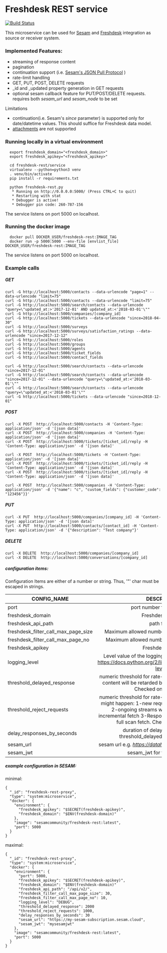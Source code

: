 # Freshdesk REST service
[![Build Status](https://travis-ci.org/sesam-community/freshdesk-rest.svg?branch=master)](https://travis-ci.org/sesam-community/freshdesk-rest)


This microservice can be used for [Sesam](https://docs.sesam.io/index.html) and [Freshdesk](https://developers.freshdesk.com/api/) integration as source or receiver system.

### Implemented Features:
* streaming of response content
* pagination
* continuation support (i.e. [Sesam's JSON Pull Protocol](https://docs.sesam.io/json-pull.html)  )
* rate-limit handling
* GET, PUT, POST, DELETE requests
* _id and _updated property generation in GET requests
* optional sesam callback feature for PUT/POST/DELETE requests. requires both _sesam_url_ and _sesam_node_ to be set


Limitations
* continuation(i.e. Sesam's _since_ parameter) is supported only for date/datetime values. This should suffice for Freshdesk data model.
* [attachments](https://developers.freshdesk.com/api/#attachments) are not supported

### Running locally in a virtual environment
```
  export freshdesk_domain="<freshdesk_domain>"
  export freshdesk_apikey="<freshdesk_apikey>"

  cd freshdesk-rest/service
  virtualenv --python=python3 venv
  . venv/bin/activate
  pip install -r requirements.txt

  python freshdesk-rest.py
   * Running on http://0.0.0.0:5000/ (Press CTRL+C to quit)
   * Restarting with stat
   * Debugger is active!
   * Debugger pin code: 260-787-156
```

The service listens on port 5000 on localhost.

### Running the docker image
```
  docker pull DOCKER_USER/freshdesk-rest:IMAGE_TAG
  docker run -p 5000:5000 --env-file [envlist_file] DOCKER_USER/freshdesk-rest:IMAGE_TAG
```

The service listens on port 5000 on localhost.

### Example calls

##### GET
```
curl -G http://localhost:5000/contacts --data-urlencode "page=1" --data-urlencode "limit=75"
curl -G http://localhost:5000/contacts --data-urlencode "limit=75"
curl -G http://localhost:5000/search/contacts --data-urlencode "query=\"updated_at:>'2017-12-01' AND updated_at:<'2018-03-01'\""
curl -G http://localhost:5000/companies/[company_id]
curl -G http://localhost:5000/tickets --data-urlencode "since=2018-04-30"
curl -G http://localhost:5000/surveys
curl -G http://localhost:5000/surveys/satisfaction_ratings --data-urlencode "since=2017-12-12"
curl -G http://localhost:5000/roles
curl -G http://localhost:5000/groups
curl -G http://localhost:5000/agents
curl -G http://localhost:5000/ticket_fields
curl -G http://localhost:5000/contact_fields

curl -G http://localhost:5000/search/contacts --data-urlencode "since=2017-12-01"
curl -G http://localhost:5000/search/contacts --data-urlencode "since=2017-12-01" --data-urlencode "query=\"updated_at:<'2018-03-01'\""
curl -G http://localhost:5000/search/contacts --data-urlencode "query=\"updated_at:<'2018-03-01'\""
curl -G http://localhost:5000/tickets --data-urlencode "since=2018-12-01"
```
##### POST
```
curl -X POST  http://localhost:5000/contacts -H 'Content-Type: application/json' -d '[json data]'
curl -X POST  http://localhost:5000/companies -H 'Content-Type: application/json' -d '[json data]'
curl -X POST  http://localhost:5000/tickets/[ticket_id]/reply -H 'Content-Type: application/json' -d '[json data]'

curl -X POST  http://localhost:5000/tickets -H 'Content-Type: application/json' -d '[json data]'
curl -X POST  http://localhost:5000/tickets/[ticket_id]/reply -H 'Content-Type: application/json' -d '[json data]'
curl -X POST  http://localhost:5000/tickets/[ticket_id]/reply -H 'Content-Type: application/json' -d '[json data]'

curl -X POST  http://localhost:5000/companies -H 'Content-Type: application/json' -d '{"name": "c", "custom_fields": {"customer_code": "123456"}}'

```
#####  PUT
```
curl -X PUT  http://localhost:5000/companies/[company_id] -H 'Content-Type: application/json' -d '[json data]'
curl -X PUT  http://localhost:5000/contacts/[contact_id] -H 'Content-Type: application/json' -d '{"description": "Test company"}'
```

##### DELETE
```
curl -X DELETE  http://localhost:5000/companies/[company_id]
curl -X DELETE  http://localhost:5000/conversations/[company_id]
```

##### configuration items:

Configuration Items are either of a number or string. Thus, '"' char must be escaped in strings.

| CONFIG_NAME        | DESCRIPTION           | IS_REQUIRED  |DEFAULT_VALUE|
| -------------------|:---------------------:|:------------:|:-----------:|
| port | port number for the service  | no | 5000 |
| freshdesk_domain | Freshdesk domain  | yes | n/a |
| freshdesk_api_path | path for API | no | "/api/v2/" |
| freshdesk_filter_call_max_page_size | Maximum allowed number of entities in a filter call | no | 30 |
| freshdesk_filter_call_max_page_no | Maximum allowed number of pages in a filter call | no | 10 |
| freshdesk_apikey | Freshdesk apikey | yes | n/a |
| logging_level | Level value of the logging level for the service (see https://docs.python.org/2/library/logging.html#logging-levels) | no | "WARNING" |
| threshold_delayed_response | numeric threshold for rate-limit. Once passed streams content will be retarded by retard_by_seconds secs. Checked once per page.  | no | 1500 |
| threshold_reject_requests | numeric threshold for rate-limit. Once passed 3 things might happen: 1-new requests will be either rejected 2-ongoing streams will be stopped if it is an incremental fetch 3-Response will be disrupted it it is a full scan fetch. Checked once per page.  | no | 500 |
| delay_responses_by_seconds | duration of delay in seconds when threshold_delayed_response reached | no | 60 |
| sesam_url | sesam url e.g. _https://datahub-1426e5f8.sesam.cloud_  | no | n/a |
| sesam_jwt | sesam_jwt for the sesam node | no | n/a |


##### example configuration in SESAM:

minimal:
```
{
  "_id": "freshdesk-rest-proxy",
  "type": "system:microservice",
  "docker": {
    "environment": {
      "freshdesk_apikey": "$SECRET(freshdesk-apikey)",
      "freshdesk_domain": "$ENV(freshdesk-domain)"
    },
    "image": "sesamcommunity/freshdesk-rest:latest",
    "port": 5000
  }
}

```
maximal:

```
{
  "_id": "freshdesk-rest-proxy",
  "type": "system:microservice",
  "docker": {
    "environment": {
      "port": 5000,
      "freshdesk_apikey": "$SECRET(freshdesk-apikey)",
      "freshdesk_domain": "$ENV(freshdesk-domain)"
      "freshdesk_api_path": "/api/v2/",
      "freshdesk_filter_call_max_page_size": 30,
      "freshdesk_filter_call_max_page_no": 10,
      "logging_level": "DEBUG",
      "threshold_delayed_response": 2000
      "threshold_reject_requests": 1000,
      "delay_responses_by_seconds": 30
      "sesam_url": "https://my-sesam-subscription.sesam.cloud",
      "sesam_jwt": "mysesamjwt"
    },
    "image": "sesamcommunity/freshdesk-rest:latest",
    "port": 5000
  }
}

```

